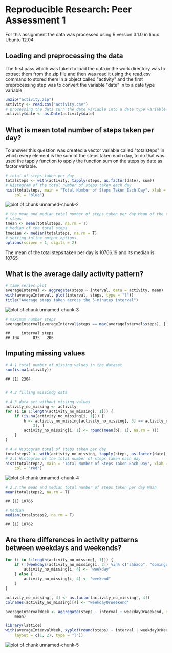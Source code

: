 # Reproducible Research: Peer Assessment 1
For this assignment the data  was processed using R version 3.1.0 in linux Ubuntu 12.04

## Loading and preprocessing the data
The first pass which was taken to load the data in the work directory was to extract them from the zip file and then was read it using the read.csv command to stored them in a object called "activity" and the first preprocessing step was to convert  the variable "date" in to a date type variable.

```r
unzip("activity.zip")
activity <- read.csv("activity.csv")
# processing the data turn the date variable into a date type variable
activity$date <- as.Date(activity$date)
```


## What is mean total number of steps taken per day?
To answer this question was created a vector variable called "totalsteps" in which  every element is the sum  of  the steps taken each day, to do that  was used the tapply function to apply the function sum on the steps by date as factor variable.

```r
# total of steps taken per day
totalsteps <- with(activity, tapply(steps, as.factor(date), sum))
# Histogram of the total number of steps taken each day
hist(totalsteps, main = "Total Number of Steps Taken Each Day", xlab = "Total steps", 
    col = "blue")
```

![plot of chunk unnamed-chunk-2](figure/unnamed-chunk-2.png) 

```r
# the mean and median total number of steps taken per day Mean of the total
# steps
tmean <- mean(totalsteps, na.rm = T)
# Median of the total steps
tmedian <- median(totalsteps, na.rm = T)
# setting inline output options
options(scipen = 1, digits = 2)
```


The mean of the total steps taken per day is 10766.19 and its median is 10765

## What is the average daily activity pattern?

```r
# time series plot
averageInterval <- aggregate(steps ~ interval, data = activity, mean)
with(averageInterval, plot(interval, steps, type = "l"))
title("Average steps taken across the 5-minutes interval")
```

![plot of chunk unnamed-chunk-3](figure/unnamed-chunk-3.png) 

```r
# maximum number steps
averageInterval[averageInterval$steps == max(averageInterval$steps), ]
```

```
##     interval steps
## 104      835   206
```




## Imputing missing values

```r
# 4.1 total number of missing values in the dataset
sum(is.na(activity))
```

```
## [1] 2304
```

```r

# 4.2 filling missindg data

# 4.3 data set without missing values
activity_no_missing <- activity
for (i in 1:length(activity_no_missing[, 1])) {
    if (is.na(activity_no_missing[i, 1])) {
        b <- activity_no_missing[activity_no_missing[, 3] == activity_no_missing[i, 
            3], ]
        activity_no_missing[i, 1] <- round(mean(b[, 1], na.rm = T))
    }
}

# 4.4 Histogram total of steps taken per day
totalsteps2 <- with(activity_no_missing, tapply(steps, as.factor(date), sum))
# 2.1 Histogram of the total number of steps taken each day
hist(totalsteps2, main = "Total Number of Steps Taken Each Day", xlab = "Total steps", 
    col = "red")
```

![plot of chunk unnamed-chunk-4](figure/unnamed-chunk-4.png) 

```r
# 2.2 the mean and median total number of steps taken per day Mean
mean(totalsteps2, na.rm = T)
```

```
## [1] 10766
```

```r
# Median
median(totalsteps2, na.rm = T)
```

```
## [1] 10762
```




## Are there differences in activity patterns between weekdays and weekends?

```r
for (i in 1:length(activity_no_missing[, 1])) {
    if (!(weekdays(activity_no_missing[i, 2]) %in% c("sábado", "domingo"))) {
        activity_no_missing[i, 4] <- "weekday"
    } else {
        activity_no_missing[i, 4] <- "weekend"
    }
}

activity_no_missing[, 4] <- as.factor(activity_no_missing[, 4])
colnames(activity_no_missing)[4] <- "weekdayOrWeekend"

averageIntervalWeek <- aggregate(steps ~ interval + weekdayOrWeekend, data = activity_no_missing, 
    mean)

library(lattice)
with(averageIntervalWeek, xyplot(round(steps) ~ interval | weekdayOrWeekend, 
    layout = c(1, 2), type = "l"))
```

![plot of chunk unnamed-chunk-5](figure/unnamed-chunk-5.png) 


